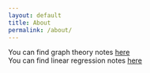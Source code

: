 ```yaml
---
layout: default
title: About
permalink: /about/
---
```


You can find graph theory notes [here](https://czsding40925.github.io/Graph-Basics) <br>
You can find linear regression notes [here](https://czsding40925.github.io/Linear-Regression) <br>

[jekyll-organization]: https://github.com/jekyll
